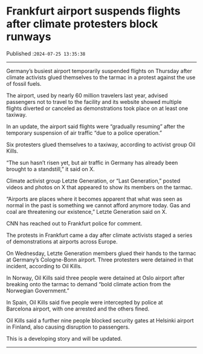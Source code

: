 # Frankfurt airport suspends flights after climate protesters block runways

Published :`2024-07-25 13:35:38`

---

Germany’s busiest airport temporarily suspended flights on Thursday after climate activists glued themselves to the tarmac in a protest against the use of fossil fuels.

The airport, used by nearly 60 million travelers last year, advised passengers not to travel to the facility and its website showed multiple flights diverted or canceled as demonstrations took place on at least one taxiway.

In an update, the airport said flights were “gradually resuming” after the temporary suspension of air traffic “due to a police operation.”

Six protesters glued themselves to a taxiway, according to activist group Oil Kills.

“The sun hasn’t risen yet, but air traffic in Germany has already been brought to a standstill,” it said on X.

Climate activist group Letzte Generation, or “Last Generation,” posted videos and photos on X that appeared to show its members on the tarmac.

“Airports are places where it becomes apparent that what was seen as normal in the past is something we cannot afford anymore today. Gas and coal are threatening our existence,” Letzte Generation said on X.

CNN has reached out to Frankfurt police for comment.

The protests in Frankfurt came a day after climate activists staged a series of demonstrations at airports across Europe.

On Wednesday, Letzte Generation members glued their hands to the tarmac at Germany’s Cologne-Bonn airport. Three protesters were detained in that incident, according to Oil Kills.

In Norway, Oil Kills said three people were detained at Oslo airport after breaking onto the tarmac to demand “bold climate action from the Norwegian Government.”

In Spain, Oil Kills said five people were intercepted by police at Barcelona airport, with one arrested and the others fined.

Oil Kills said a further nine people blocked security gates at Helsinki airport in Finland, also causing disruption to passengers.

This is a developing story and will be updated.

---

